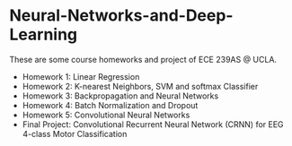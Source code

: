 # Neural-Networks-and-Deep-Learning
These are some course homeworks and project of ECE 239AS @ UCLA.

- Homework 1: Linear Regression
- Homework 2: K-nearest Neighbors, SVM and softmax Classifier
- Homework 3: Backpropagation and Neural Networks
- Homework 4: Batch Normalization and Dropout
- Homework 5: Convolutional Neural Networks
- Final Project: Convolutional Recurrent Neural Network (CRNN) for EEG 4-class Motor Classification
